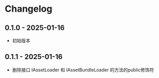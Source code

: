 # Changelog

## 0.1.0 - 2025-01-16
- 初始版本

## 0.1.1 - 2025-01-16
- 删除接口 IAssetLoader 和 IAssetBundleLoader 的方法的public修饰符
